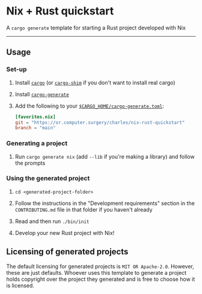 # Nix + Rust quickstart

A `cargo generate` template for starting a Rust project developed with Nix

---

## Usage

### Set-up

1. Install [`cargo`][cargo] (or [`cargo-shim`][cargo-shim] if you don't want to
   install real cargo)

2. Install [`cargo-generate`][cargo-generate]

3. Add the following to your [`$CARGO_HOME/cargo-generate.toml`][cargo-home]:

    ```toml
    [favorites.nix]
    git = "https://or.computer.surgery/charles/nix-rust-quickstart"
    branch = "main"
    ```

[cargo-home]: https://doc.rust-lang.org/cargo/guide/cargo-home.html

[cargo-generate]: https://cargo-generate.github.io/cargo-generate/installation.html

[cargo]: https://doc.rust-lang.org/cargo/getting-started/installation.html

[cargo-shim]: https://or.computer.surgery/charles/cargo-shim

### Generating a project

1. Run `cargo generate nix` (add `--lib` if you're making a library) and follow
   the prompts

### Using the generated project

1. `cd <generated-project-folder>`

2. Follow the instructions in the "Development requirements" section in the
   `CONTRIBUTING.md` file in that folder if you haven't already

3. Read and then run `./bin/init`

4. Develop your new Rust project with Nix!

## Licensing of generated projects

The default licensing for generated projects is `MIT OR Apache-2.0`. However,
these are just defaults. Whoever uses this template to generate a project holds
copyright over the project they generated and is free to choose how it is
licensed.

